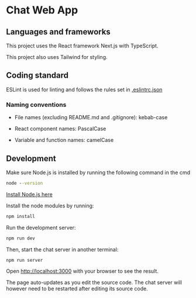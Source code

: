 # Chat Web App

## Languages and frameworks

This project uses the React framework Next.js with TypeScript.

This project also uses Tailwind for styling.

## Coding standard

ESLint is used for linting and follows the rules set in [.eslintrc.json](.eslintrc.json)

### Naming conventions

* File names (excluding README.md and .gitignore): kebab-case

* React component names: PascalCase

* Variable and function names: camelCase

## Development

Make sure Node.js is installed by running the following command in the cmd

```cmd
node --version
```

[Install Node.js here](https://nodejs.org/en/download)

Install the node modules by running:
```cmd
npm install
```
Run the development server:

```cmd
npm run dev
```

Then, start the chat server in another terminal:

```cmd
npm run server
```

Open [http://localhost:3000](http://localhost:3000) with your browser to see the result.

The page auto-updates as you edit the source code. The chat server will however need to be restarted after editing its source code.